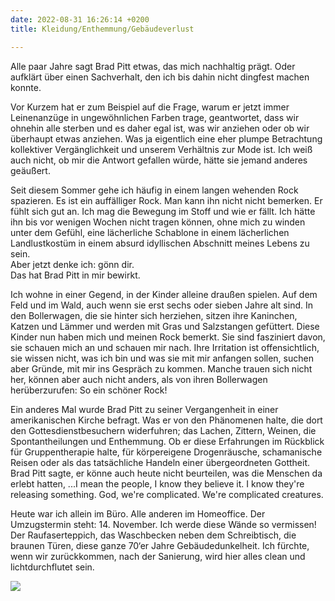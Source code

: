 ```yaml
---
date: 2022-08-31 16:26:14 +0200
title: Kleidung/Enthemmung/Gebäudeverlust

---
```

Alle paar Jahre sagt Brad Pitt etwas, das mich nachhaltig prägt. Oder aufklärt über einen Sachverhalt, den ich bis dahin nicht dingfest machen konnte.

Vor Kurzem hat er zum Beispiel auf die Frage, warum er jetzt immer Leinenanzüge in ungewöhnlichen Farben trage, geantwortet, dass wir ohnehin alle sterben und es daher egal ist, was wir anziehen oder ob wir überhaupt etwas anziehen. Was ja eigentlich eine eher plumpe Betrachtung kollektiver Vergänglichkeit und unserem Verhältnis zur Mode ist. Ich weiß auch nicht, ob mir die Antwort gefallen würde, hätte sie jemand anderes geäußert.

Seit diesem Sommer gehe ich häufig in einem langen wehenden Rock spazieren. Es ist ein auffälliger Rock. Man kann ihn nicht nicht bemerken. Er fühlt sich gut an. Ich mag die Bewegung im Stoff und wie er fällt. Ich hätte ihn bis vor wenigen Wochen nicht tragen können, ohne mich zu winden unter dem Gefühl, eine lächerliche Schablone in einem lächerlichen Landlustkostüm in einem absurd idyllischen Abschnitt meines Lebens zu sein.  
Aber jetzt denke ich: gönn dir.  
Das hat Brad Pitt in mir bewirkt.

Ich wohne in einer Gegend, in der Kinder alleine draußen spielen. Auf dem Feld und im Wald, auch wenn sie erst sechs oder sieben Jahre alt sind. In den Bollerwagen, die sie hinter sich herziehen, sitzen ihre Kaninchen, Katzen und Lämmer und werden mit Gras und Salzstangen gefüttert. Diese Kinder nun haben mich und meinen Rock bemerkt. Sie sind fasziniert davon, sie schauen mich an und schauen mir nach. Ihre Irritation ist offensichtlich, sie wissen nicht, was ich bin und was sie mit mir anfangen sollen, suchen aber Gründe, mit mir ins Gespräch zu kommen. Manche trauen sich nicht her, können aber auch nicht anders, als von ihren Bollerwagen herüberzurufen: So ein schöner Rock!

Ein anderes Mal wurde Brad Pitt zu seiner Vergangenheit in einer amerikanischen Kirche befragt. Was er von den Phänomenen halte, die dort den Gottesdienstbesuchern widerfuhren; das Lachen, Zittern, Weinen, die Spontantheilungen und Enthemmung. Ob er diese Erfahrungen im Rückblick für Gruppentherapie halte, für körpereigene Drogenräusche, schamanische Reisen oder als das tatsächliche Handeln einer übergeordneten Gottheit. Brad Pitt sagte, er könne auch heute nicht beurteilen, was die Menschen da erlebt hatten, ...I mean the people, I know they believe it. I know they're releasing something. God, we're complicated. We're complicated creatures.

Heute war ich allein im Büro. Alle anderen im Homeoffice. Der Umzugstermin steht: 14. November. Ich werde diese Wände so vermissen! Der Raufaserteppich, das Waschbecken neben dem Schreibtisch, die braunen Türen, diese ganze 70‘er Jahre Gebäudedunkelheit. Ich fürchte, wenn wir zurückkommen, nach der Sanierung, wird hier alles clean und lichtdurchflutet sein.

![](/uploads/wand-backstein.jpg)